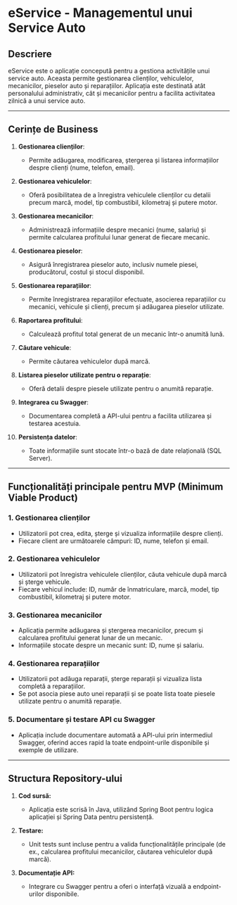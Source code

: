 # eService - Managementul unui Service Auto

## Descriere
eService este o aplicație concepută pentru a gestiona activitățile unui service auto. Aceasta permite gestionarea clienților, vehiculelor, mecanicilor, pieselor auto și reparațiilor. Aplicația este destinată atât personalului administrativ, cât și mecanicilor pentru a facilita activitatea zilnică a unui service auto.

---

## Cerințe de Business

1. **Gestionarea clienților**:
   - Permite adăugarea, modificarea, ștergerea și listarea informațiilor despre clienți (nume, telefon, email).

2. **Gestionarea vehiculelor**:
   - Oferă posibilitatea de a înregistra vehiculele clienților cu detalii precum marcă, model, tip combustibil, kilometraj și putere motor.

3. **Gestionarea mecanicilor**:
   - Administrează informațiile despre mecanici (nume, salariu) și permite calcularea profitului lunar generat de fiecare mecanic.

4. **Gestionarea pieselor**:
   - Asigură înregistrarea pieselor auto, inclusiv numele piesei, producătorul, costul și stocul disponibil.

5. **Gestionarea reparațiilor**:
   - Permite înregistrarea reparațiilor efectuate, asocierea reparațiilor cu mecanici, vehicule și clienți, precum și adăugarea pieselor utilizate.

6. **Raportarea profitului**:
   - Calculează profitul total generat de un mecanic într-o anumită lună.

7. **Căutare vehicule**:
   - Permite căutarea vehiculelor după marcă.

8. **Listarea pieselor utilizate pentru o reparație**:
   - Oferă detalii despre piesele utilizate pentru o anumită reparație.

9. **Integrarea cu Swagger**:
   - Documentarea completă a API-ului pentru a facilita utilizarea și testarea acestuia.

10. **Persistența datelor**:
    - Toate informațiile sunt stocate într-o bază de date relațională (SQL Server).

---

## Funcționalități principale pentru MVP (Minimum Viable Product)

### 1. **Gestionarea clienților**
   - Utilizatorii pot crea, edita, șterge și vizualiza informațiile despre clienți.
   - Fiecare client are următoarele câmpuri: ID, nume, telefon și email.

### 2. **Gestionarea vehiculelor**
   - Utilizatorii pot înregistra vehiculele clienților, căuta vehicule după marcă și șterge vehicule.
   - Fiecare vehicul include: ID, număr de înmatriculare, marcă, model, tip combustibil, kilometraj și putere motor.

### 3. **Gestionarea mecanicilor**
   - Aplicația permite adăugarea și ștergerea mecanicilor, precum și calcularea profitului generat lunar de un mecanic.
   - Informațiile stocate despre un mecanic sunt: ID, nume și salariu.

### 4. **Gestionarea reparațiilor**
   - Utilizatorii pot adăuga reparații, șterge reparații și vizualiza lista completă a reparațiilor.
   - Se pot asocia piese auto unei reparații și se poate lista toate piesele utilizate pentru o anumită reparație.

### 5. **Documentare și testare API cu Swagger**
   - Aplicația include documentare automată a API-ului prin intermediul Swagger, oferind acces rapid la toate endpoint-urile disponibile și exemple de utilizare.

---

## Structura Repository-ului

1. **Cod sursă:**
   - Aplicația este scrisă în Java, utilizând Spring Boot pentru logica aplicației și Spring Data pentru persistență.

2. **Testare:**
   - Unit tests sunt incluse pentru a valida funcționalitățile principale (de ex., calcularea profitului mecanicilor, căutarea vehiculelor după marcă).

3. **Documentație API:**
   - Integrare cu Swagger pentru a oferi o interfață vizuală a endpoint-urilor disponibile.

